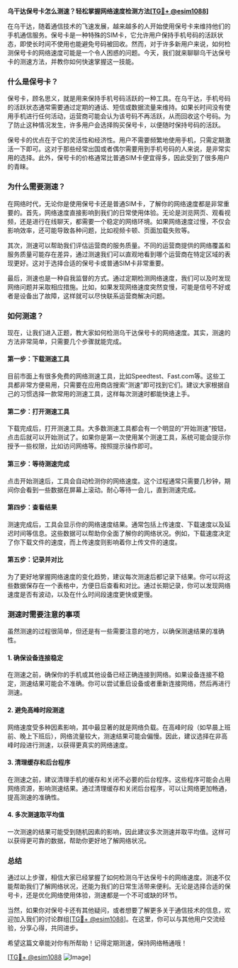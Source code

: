 **乌干达保号卡怎么测速？轻松掌握网络速度检测方法[[TG💪+ @esim1088](https://t.me/s/esim1088)]**

在乌干达，随着通信技术的飞速发展，越来越多的人开始使用保号卡来维持他们的手机通信服务。保号卡是一种特殊的SIM卡，它允许用户保持手机号码的活跃状态，即使长时间不使用也能避免号码被回收。然而，对于许多新用户来说，如何检测保号卡的网络速度可能是一个令人困惑的问题。今天，我们就来聊聊乌干达保号卡的测速方法，并教你如何快速掌握这一技能。

### 什么是保号卡？

保号卡，顾名思义，就是用来保持手机号码活跃的一种工具。在乌干达，手机号码的活跃状态通常需要通过定期的通话、短信或数据流量来维持。如果长时间没有使用手机进行任何活动，运营商可能会认为该号码不再活跃，从而回收这个号码。为了防止这种情况发生，许多用户会选择购买保号卡，以便随时保持号码的活跃。

保号卡的优点在于它的灵活性和经济性。用户不需要频繁地使用手机，只需定期激活一下即可。这对于那些经常出国或者偶尔需要用到手机号码的人来说，是非常实用的选择。此外，保号卡的价格通常比普通SIM卡便宜得多，因此受到了很多用户的青睐。

### 为什么需要测速？

在网络时代，无论你是使用保号卡还是普通SIM卡，了解你的网络速度都是非常重要的。首先，网络速度直接影响到我们的日常使用体验。无论是浏览网页、观看视频，还是进行在线聊天，都需要一个稳定的网络环境。如果网络速度过慢，不仅会影响效率，还可能导致各种问题，比如视频卡顿、页面加载失败等。

其次，测速可以帮助我们评估运营商的服务质量。不同的运营商提供的网络覆盖和服务质量可能存在差异，通过测速我们可以直观地看到哪个运营商在特定区域的表现更好。这对于选择合适的保号卡或普通SIM卡非常重要。

最后，测速也是一种自我监督的方式。通过定期检测网络速度，我们可以及时发现网络问题并采取相应措施。比如，如果发现网络速度突然变慢，可能是信号不好或者是设备出了故障，这样就可以尽快联系运营商解决问题。

### 如何测速？

现在，让我们进入正题，教大家如何检测乌干达保号卡的网络速度。其实，测速的方法非常简单，只需要几个步骤就能完成。

#### 第一步：下载测速工具

目前市面上有很多免费的网络测速工具，比如Speedtest、Fast.com等。这些工具都非常方便易用，只需要在应用商店搜索“测速”即可找到它们。建议大家根据自己的习惯选择一款常用的测速工具，这样每次测速时都能快速上手。

#### 第二步：打开测速工具

下载完成后，打开测速工具。大多数测速工具都会有一个明显的“开始测速”按钮，点击后就可以开始测试了。如果你是第一次使用某个测速工具，系统可能会提示你授予一些权限，比如访问网络等。按照提示操作即可。

#### 第三步：等待测速完成

点击开始测速后，工具会自动检测你的网络速度。这个过程通常只需要几秒钟，期间你会看到一些数据在屏幕上滚动。耐心等待一会儿，直到测速完成。

#### 第四步：查看结果

测速完成后，工具会显示你的网络速度结果。通常包括上传速度、下载速度以及延迟时间等信息。这些数据可以帮助你全面了解你的网络状况。例如，下载速度决定了你下载文件的速度，而上传速度则影响着你上传文件的速度。

#### 第五步：记录并对比

为了更好地掌握网络速度的变化趋势，建议每次测速后都记录下结果。你可以将这些数据保存在一个表格中，方便日后查看和对比。通过长期记录，你可以发现网络速度是否有波动，以及在什么时间段速度更快或更慢。

### 测速时需要注意的事项

虽然测速的过程很简单，但还是有一些需要注意的地方，以确保测速结果的准确性。

#### 1. 确保设备连接稳定

在测速之前，确保你的手机或其他设备已经正确连接到网络。如果设备连接不稳定，测速结果可能会不准确。你可以尝试重启设备或者重新连接网络，然后再进行测速。

#### 2. 避免高峰时段测速

网络速度受多种因素影响，其中最显著的就是网络负载。在高峰时段（如早晨上班前、晚上下班后），网络流量较大，测速结果可能会偏慢。因此，建议选择在非高峰时段进行测速，以获得更真实的网络速度。

#### 3. 清理缓存和后台程序

在测速之前，建议清理手机的缓存和关闭不必要的后台程序。这些程序可能会占用网络资源，影响测速结果。通过清理缓存和关闭后台程序，可以让网络更加畅通，提高测速的准确性。

#### 4. 多次测速取平均值

一次测速的结果可能受到随机因素的影响，因此建议多次测速并取平均值。这样可以获得更可靠的数据，帮助你更好地了解网络状况。

### 总结

通过以上步骤，相信大家已经掌握了如何检测乌干达保号卡的网络速度。测速不仅能帮助我们了解网络状况，还能为我们的日常生活带来便利。无论是选择合适的保号卡，还是优化网络使用体验，测速都是一个不可或缺的环节。

当然，如果你对保号卡还有其他疑问，或者想要了解更多关于通信技术的信息，欢迎加入我们的讨论群组[[TG💪+ @esim1088](https://t.me/s/esim1088)]。在这里，你可以与其他用户交流经验，分享心得，共同进步。

希望这篇文章能对你有所帮助！记得定期测速，保持网络畅通哦！

[[TG💪+ @esim1088](https://t.me/s/esim1088) ![Image](https://i.postimg.cc/4NQfJmqS/Snipaste-2025-05-13-00-14-12.png)]